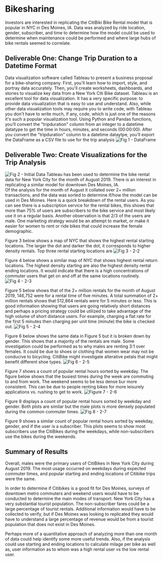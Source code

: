 # Bikesharing
Investors are interested in replicating the CitiBiki Bike Rental model that is popular in NYC in Des Moines, IA.  Data was analyzed by ride location, gender, subscriber, and time to determine how the model could be used to determine when maintenance could be performed and where large hubs of bike rentals seemed to correlate.

## Deliverable One: Change Trip Duration to a Datetime Format
Data visualization software called Tableau to present a business proposal for a bike-sharing company. First, you'll learn how to import, style, and portray data accurately. Then, you'll create worksheets, dashboards, and stories to visualize key data from a New York Citi Bike dataset.
Tableau is an excellent tool for data visualization. It has a very specific purpose: to provide data visualization that is easy to use and understand. Also, while other data visualization tools may require you to write code, with Tableau you don't have to write much, if any, code, which is just one of the reasons it's such a popular visualization tool.
Using Python and Pandas functions, you’ll convert the "tripduration" column from an integer to a datetime datatype to get the time in hours, minutes, and seconds (00:00:00). After you convert the "tripduration" column to a datetime dataytpe, you’ll export the DataFrame as a CSV file to use for the trip analysis
![Fig 1 - DataFrame]()

## Deliverable Two: Create Visualizations for the Trip Analysis
![Fig 2 - Initial Data]()
Tableau has been used to determine the bike rental data for New York City for the month of August 2019.  There is an interest in replicating a similar model for downtown Des Moines, IA.  
Of the analysis for the month of August it collated over 2+ million transactions, and the data was sorted to determine if/how the model can be used in Des Moines.  Here is a quick breakdown of the rental users.  As you can see there is a subscription service for the rental bikes, this shows that more than 75% of users are subscribers to the bike service and most likely use it on a regular basis.  Another observation is that 2/3 of the users are male.  One marketing strategy would be an attempt to market, or make it easier for women to rent or ride bikes that could increase the female demographic.

Figure 3 below shows a map of NYC that shows the highest rental starting locations.  The larger the dot and darker the dot, it corresponds to higher density rentals.  Top three rental starting locations are 
![Fig 3 - 2-2]()

Figure 4 below shows a similar map of NYC that shows highest rental return locations.  The highest density starting are also the highest density rental ending locations.  It would indicate that there is a high concentrations of commuter users that get on and off at the same locations routinely.
![Fig 4 - 2-3]()

Figure 5 below shows that of the 2+ million rentals for the month of August 2019, 146,752 were for a rental time of five minutes.  A total summation of 2+ million rentals shows that 512,864 rentals were for 5 minutes or less.  This is good information showing that users are going relatively short distances and perhaps a pricing strategy could be utilized to take advantage of the high volume of short distance users.  For example, charging a flat rate for the first 5 minutes then charging per unit time (minute) the bike is checked out.
![Fig 5 - 2-4]()

Figure 6 below shows the same data in Figure 5 but it is broken down by gender.  This shows that a majority of the rentals are male.  Some investigation could be performed as to why males are renting 3:1 over females.  It could be due to shoes or clothing that women wear may not be conducive to bicycling.  CitiBike might investigate alterative petals that might benefit different shoe types.
![Fig 6 - 2-5]()

Figure 7 shows a count of popular rental hours sorted by weekday.  The figure below shows that the busiest times during the week are commuting to and from work.  The weekend seems to be less dense bur more consistent.  This can be due to people renting bikes for more leisurely applications vs. rushing to get to work.
![Figure 7 - 2-6]()

Figure 8 displays a count of popular rental hours sorted by weekday and gender.  Both plots are similar but the male plots is more densely populated during the common commuter times.
![Fig 8 - 2-7]()

Figure 9 shows a similar count of popular rental hours sorted by weekday, gender, and if the user is a subscriber.  This plots seems to show most subscribers use the CitiBikes during the weekdays, while non-subscribers use the bikes during the weekends.

## Summary of Results
Overall, males were the primary users of CitiBikes in New York City during August 2019. The most usage occurred on weekdays during expected commuter times, and popular starting and ending locations of Citibike trips were the same. 

In order to determine if Citibikes is a good fit for Des Moines, surveys of downtown metro commuters and weekend users would have to be conducted to determine the main modes of transport. New York City has a very substantial tourist population.  The non-subscriber fares could be a large percentage of tourist rentals.  Additional information would have to be collected to verify, but if Des Moines was looking to replicated they would have to understand a large percentage of revenue would be from a tourist population that does not exist in Des Moines.

Perhaps more of a quantitative approach of analyzing more than one month of data could help identify some more useful trends.  Also, if the analysis could use starting and ending locations to calculate milage per bike as well as, user information as to whom was a high rental user vs the low rental user.
